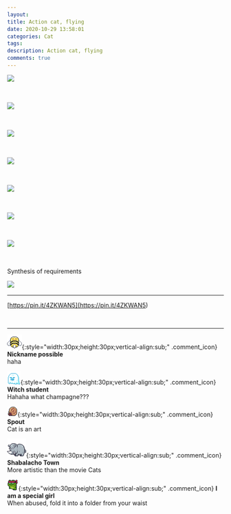 ```yaml
---
layout: 
title: Action cat, flying
date: 2020-10-29 13:58:01
categories: Cat
tags: 
description: Action cat, flying
comments: true
---
```


![](https://blog.kakaocdn.net/dn/bZinVm/btqLW9cYfoc/UsdH77nbRyOB5VbCHCA4DK/img.jpg)

​

![](https://blog.kakaocdn.net/dn/b5e8yx/btqL1plzP97/zD2loO8kAkHmCeKTbLjE8K/img.jpg)

​

![](https://blog.kakaocdn.net/dn/dmN4E3/btqLXTnrFtO/1bcoct2JOHvkgpxffAK061/img.jpg)

​

![](https://blog.kakaocdn.net/dn/Sp2yZ/btqLXRiPdA3/d9OJnvvBkkbNEEicm7DSh1/img.jpg)

​

![](https://blog.kakaocdn.net/dn/YTqnS/btqLTwUiPXn/HVnwzMeUBNrU6meOawecO1/img.jpg)

​

![](https://blog.kakaocdn.net/dn/M4hrx/btqLYMawJFZ/7hFZCEK2EuZbiHGwkbuitk/img.jpg)

​

![](https://blog.kakaocdn.net/dn/dIlQm7/btqLW9cYfxH/gIvh6skhkUFFCZmf431mB1/img.jpg)

​

Synthesis of requirements

![](https://blog.kakaocdn.net/dn/s0bjn/btqLWI0ZwVU/KjK0MUpzqKVGHjsZxY9WKk/img.jpg)

* * *

[https://pin.it/4ZKWAN5](<https://pin.it/4ZKWAN5>)

​

* * *

![comment](/assets/character/bee.png){:style="width:30px;height:30px;vertical-align:sub;" .comment_icon} **Nickname possible**  
haha   
  
![comment](/assets/character/ghost.png){:style="width:30px;height:30px;vertical-align:sub;" .comment_icon} **Witch student**  
Hahaha what champagne???   
  
![comment](/assets/character/snail.png){:style="width:30px;height:30px;vertical-align:sub;" .comment_icon} **Spout**  
Cat is an art   
  
![comment](/assets/character/rino.png){:style="width:30px;height:30px;vertical-align:sub;" .comment_icon} **Shabalacho Town**  
More artistic than the movie Cats   
  
![comment](/assets/character/frog.png){:style="width:30px;height:30px;vertical-align:sub;" .comment_icon} **I am a special girl**  
When abused, fold it into a folder from your waist   
  

